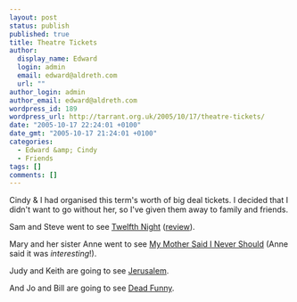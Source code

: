```yaml
---
layout: post
status: publish
published: true
title: Theatre Tickets
author:
  display_name: Edward
  login: admin
  email: edward@aldreth.com
  url: ""
author_login: admin
author_email: edward@aldreth.com
wordpress_id: 189
wordpress_url: http://tarrant.org.uk/2005/10/17/theatre-tickets/
date: "2005-10-17 22:24:01 +0100"
date_gmt: "2005-10-17 21:24:01 +0100"
categories:
  - Edward &amp; Cindy
  - Friends
tags: []
comments: []
---
```


Cindy & I had organised this term\'s worth of big deal tickets. I
decided that I didn\'t want to go without her, so I\'ve given them away
to family and friends.

Sam and Steve went to see [Twelfth Night][1] ([review][2]).

Mary and her sister Anne went to see [My Mother Said I Never Should][3]
(Anne said it was *interesting*!).

Judy and Keith are going to see [Jerusalem][4].

And Jo and Bill are going to see [Dead Funny][5].



[1]: https://www.wyplayhouse.com/events/event_details.asp?event_ID=464
[2]: https://www.guardian.co.uk/arts/reviews/story/0,,1577332,00.html
[3]: https://www.wyplayhouse.com/events/event_details.asp?event_ID=482
[4]: https://www.wyplayhouse.com/events/event_details.asp?event_ID=478
[5]: https://www.wyplayhouse.com/events/event_details.asp?event_ID=472
